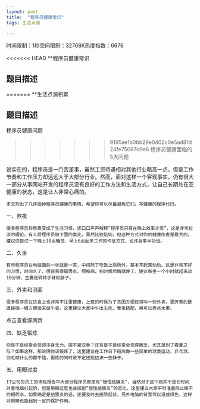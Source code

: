 ```yaml
---
layout: post
title:  "程序员健康常识"
tags: 生活点滴

---
```

时间限制：1秒空间限制：32768K热度指数：6676

<<<<<<< HEAD
**程序员健康常识

## 题目描述

=======
**生活点滴积累

## 题目描述

程序员健康问题



>>>>>>> 9195ae1b0bb29e0d02c0e5ad81d24fe75087d9e6
程序员健康面临的5大问题

说实在的，程序员是一门苦差事，虽然工资待遇相对其他行业略高一点，但是工作节奏和工作压力却远远大于大部分行业。然而，面对这样一个客观事实，仍有很大一部分从事网站开发的程序员没有良好的工作方法和生活方式，让自己长期处在亚健康的状态，这是让人非常心痛的。

    本文列出了几件毁掉程序员健康的事情，希望你可以尽量避免它们，写健康的程序代码。

一、熬夜

    很多程序员将熬夜变成了生活习惯，还口口声声解释“程序员只有在晚上效率才高”，这是非常扯淡的理论。有人将程序员做下图的类比，虽然比较贴切，但这种方式对你的健康伤害是最大的。建议你尝试一下晚上10点睡觉，早上6点起来工作的作息方式，也许会事半功倍。

二、久坐

    有些程序员在电脑面前一坐就是一天，中间除了吃饭上厕所外，基本不起来动动。这是非常不好的习惯，时间久了，很容易得肩周炎、颈椎病，到时候后悔就晚了。建议每坐一个小时就起来动10分钟，主要是转转手臂和脖子。

三、外卖和泡面

    很多程序员在饮食上也非常不注重健康，上班的时候为了贪图方便经常叫一些外卖，更厉害的是直接搞一桶方便面来做午餐。这里建议大家中午出去吃，荤素搭配，再可以弄点水果。

点击查看源网页

四、缺乏锻炼

    你是不是经常会觉得浑身无力，握不紧双拳？还有是不是经常会觉得困乏，尤其是到了春夏之际？如果这样，那说明你该锻炼了，这里建议在工作日下班后做一些简单的球类运动，乒乓球、羽毛球什么的都不错，锻炼的同时说不定还能结识一些妹子。

五、用眼过度

    IT公司的员工的体检报告中大部分程序员都患有“慢性结膜炎”，当然对于这个病并不是长时间对着电脑引起的，但是用眼过度也会加剧“慢性结膜炎”的恶化。这里建议大家平时准备防止眼干的眼药水，如果确定是结膜炎的话，还要及时去医院就诊。另外电脑的背景可以设成绿色，这样对眼睛也能起到一定的保护作用。

